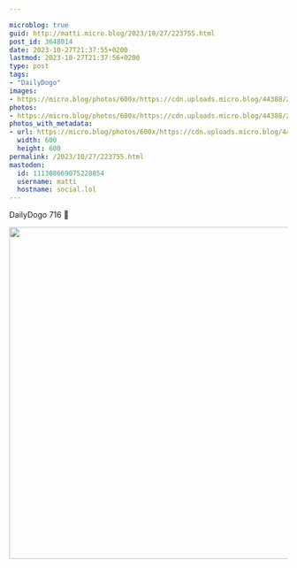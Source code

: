 ```yaml
---

microblog: true
guid: http://matti.micro.blog/2023/10/27/223755.html
post_id: 3648014
date: 2023-10-27T21:37:55+0200
lastmod: 2023-10-27T21:37:56+0200
type: post
tags:
- "DailyDogo"
images:
- https://micro.blog/photos/600x/https://cdn.uploads.micro.blog/44388/2023/d8878ee1bfdc43da82df620ffe2a9783.jpg
photos:
- https://micro.blog/photos/600x/https://cdn.uploads.micro.blog/44388/2023/d8878ee1bfdc43da82df620ffe2a9783.jpg
photos_with_metadata:
- url: https://micro.blog/photos/600x/https://cdn.uploads.micro.blog/44388/2023/d8878ee1bfdc43da82df620ffe2a9783.jpg
  width: 600
  height: 600
permalink: /2023/10/27/223755.html
mastodon:
  id: 111308669075228854
  username: matti
  hostname: social.lol
---
```

DailyDogo 716 🐶

<img src="/media/uploads/2023/d8878ee1bfdc43da82df620ffe2a9783.jpg" width="600" height="600" alt="" />
